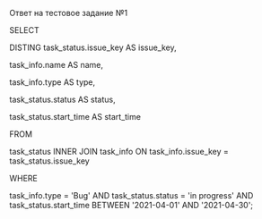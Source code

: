 Ответ на тестовое задание №1

SELECT

DISTING task_status.issue_key AS issue_key,

task_info.name AS name,

task_info.type AS type,

task_status.status AS status,

task_status.start_time AS start_time

FROM

task_status
INNER JOIN task_info ON task_info.issue_key = task_status.issue_key

WHERE

task_info.type = 'Bug' AND task_status.status = 'in progress' AND task_status.start_time BETWEEN '2021-04-01' AND '2021-04-30';
